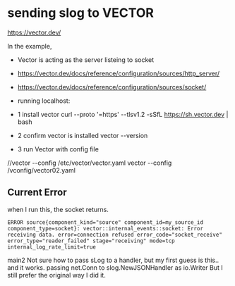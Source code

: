 # sending slog to VECTOR


https://vector.dev/


In the example, 
- Vector is acting as the server listeing to socket
- https://vector.dev/docs/reference/configuration/sources/http_server/
- https://vector.dev/docs/reference/configuration/sources/socket/

- running localhost:



 - 1 install vector
curl --proto '=https' --tlsv1.2 -sSfL https://sh.vector.dev | bash



- 2 confirm vector is installed
vector --version



- 3 run Vector with config file


//vector --config /etc/vector/vector.yaml
vector --config /vconfig/vector02.yaml





## Current Error
when I run this, the socket returns.

```
ERROR source{component_kind="source" component_id=my_source_id component_type=socket}: vector::internal_events::socket: Error receiving data. error=connection refused error_code="socket_receive" error_type="reader_failed" stage="receiving" mode=tcp internal_log_rate_limit=true
```




main2
Not sure how to pass sLog to a handler,  but my first guess is this.. and it works.
passing net.Conn to slog.NewJSONHandler as io.Writer
But I still prefer the original way I did it.
